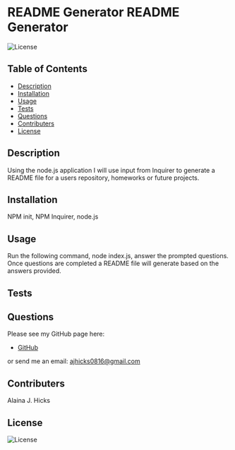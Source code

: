 # README Generator README Generator
  ![License](https://img.shields.io/badge/License-MIT-red)

  ## Table of Contents
  * [Description](#description)
  * [Installation](#installation)
  * [Usage](#usage)
  * [Tests](#tests)
  * [Questions](#username)
  * [Contributers](#contributers)
  * [License](#license)

  ## Description
  Using the node.js application I will use input from Inquirer to generate a README file for a users repository, homeworks or future projects.
  
  ## Installation
  NPM init, NPM Inquirer, node.js
  
  ## Usage
  Run the following command, node index.js, answer the prompted questions. Once questions are completed a README file will generate based on the answers provided.
  
  ## Tests
  
  
  ## Questions
  Please see my GitHub page here:
  - [GitHub](https://github.com/ayejayhicks)

  or send me an email: ajhicks0816@gmail.com

  ## Contributers
  Alaina J. Hicks
 
  
  ## License
  ![License](https://img.shields.io/badge/License-MIT-red)